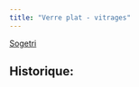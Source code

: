 ```yaml
---
title: "Verre plat - vitrages"
---
```


[Sogetri](notes/utilisateurs/fournisseurs/Sogetri.md)

## Historique:
